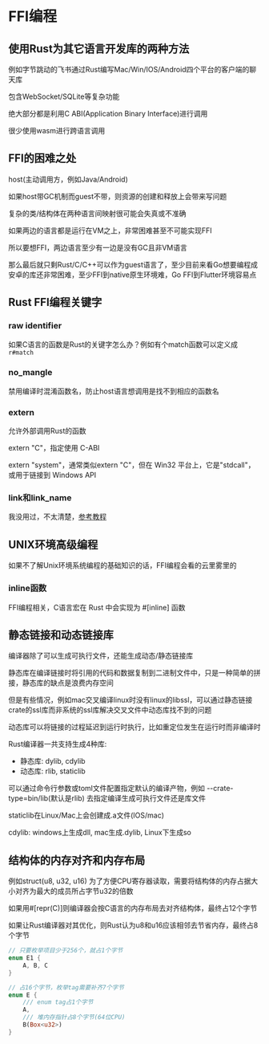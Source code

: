# FFI编程

## 使用Rust为其它语言开发库的两种方法

例如字节跳动的飞书通过Rust编写Mac/Win/IOS/Android四个平台的客户端的聊天库

包含WebSocket/SQLite等复杂功能

绝大部分都是利用C ABI(Application Binary Interface)进行调用

很少使用wasm进行跨语言调用

## FFI的困难之处

host(主动调用方，例如Java/Android)

如果host带GC机制而guest不带，则资源的创建和释放上会带来写问题

复杂的类/结构体在两种语言间映射很可能会失真或不准确

如果两边的语言都是运行在VM之上，非常困难甚至不可能实现FFI

所以要想FFI，两边语言至少有一边是没有GC且非VM语言

那么最后就只剩Rust/C/C++可以作为guest语言了，至少目前来看Go想要编程成安卓的库还非常困难，至少FFI到native原生环境难，Go FFI到Flutter环境容易点

## Rust FFI编程关键字

### raw identifier

如果C语言的函数是Rust的关键字怎么办？例如有个match函数可以定义成`r#match`

### no_mangle

禁用编译时混淆函数名，防止host语言想调用是找不到相应的函数名

### extern

允许外部调用Rust的函数

extern "C"，指定使用 C-ABI

extern "system"，通常类似extern "C"，但在 Win32 平台上，它是"stdcall"，或用于链接到 Windows API

### link和link_name

我没用过，不太清楚，[参考教程](https://mp.weixin.qq.com/s?__biz=MzI1MjAzNDI1MA==&mid=2648210927&idx=1&sn=ccbb529d4fa01d9b2e864e5c41dd9c72&chksm=f1c5304ac6b2b95cb54739c9966de38537197088ec79767707ecb83c871931598c45fda5969f&scene=158#rd)

## UNIX环境高级编程

如果不了解Unix环境系统编程的基础知识的话，FFI编程会看的云里雾里的

### inline函数

FFI编程相关，C语言宏在 Rust 中会实现为 #\[inline] 函数

## 静态链接和动态链接库

编译器除了可以生成可执行文件，还能生成动态/静态链接库

静态库在编译链接时将引用的代码和数据复制到二进制文件中，只是一种简单的拼接，静态库的缺点是浪费内存空间

但是有些情况，例如mac交叉编译linux时没有linux的libssl，可以通过静态链接crate的ssl库而非系统的ssl库解决交叉文件中动态库找不到的问题

动态库可以将链接的过程延迟到运行时执行，比如重定位发生在运行时而非编译时

Rust编译器一共支持生成4种库:

- 静态库: dylib, cdylib
- 动态库: rlib, staticlib

可以通过命令行参数或toml文件配置指定默认的编译产物，例如 --crate-type=bin/lib(默认是rlib) 去指定编译生成可执行文件还是库文件

staticlib在Linux/Mac上会创建成.a文件(IOS/mac)

cdylib: windows上生成dll, mac生成.dylib, Linux下生成so

## 结构体的内存对齐和内存布局

例如struct(u8, u32, u16) 为了方便CPU寄存器读取，需要将结构体的内存占据大小对齐为最大的成员所占字节u32的倍数

如果用#[repr(C)]则编译器会按C语言的内存布局去对齐结构体，最终占12个字节

如果让Rust编译器对其优化，则Rust认为u8和u16应该相邻去节省内存，最终占8个字节

```rust
// 只要枚举项目少于256个，就占1个字节
enum E1 {
    A, B, C
}

// 占16个字节，枚举tag需要补齐7个字节
enum E {
    /// enum tag占1个字节
    A,
    /// 堆内存指针占8个字节(64位CPU)
    B(Box<u32>)
}
```
